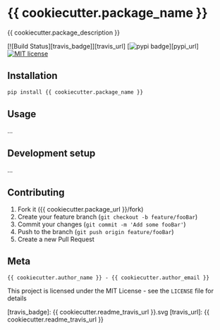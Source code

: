 # {{ cookiecutter.package_name }}

{{ cookiecutter.package_description }}

[![Build Status][travis_badge]][travis_url]
[![pypi badge][pypi_badge]][pypi_url]
[![MIT license](https://img.shields.io/badge/License-MIT-blue.svg)](https://lbesson.mit-license.org/)

## Installation

```sh
pip install {{ cookiecutter.package_name }}
```

## Usage

...

## Development setup

...

## Contributing

1. Fork it ({{ cookiecutter.package_url }}/fork)
2. Create your feature branch (`git checkout -b feature/fooBar`)
3. Commit your changes (`git commit -m 'Add some fooBar'`)
4. Push to the branch (`git push origin feature/fooBar`)
5. Create a new Pull Request

## Meta

`{{ cookiecutter.author_name }} - {{ cookiecutter.author_email }}`

This project is licensed under the MIT License - see the ``LICENSE`` file for details


[pypi_badge]: 
[pypi_url]: 
[travis_badge]: {{ cookiecutter.readme_travis_url }}.svg
[travis_url]: {{ cookiecutter.readme_travis_url }}
